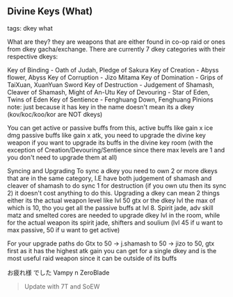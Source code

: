 ## Divine Keys (What)
tags: dkey what

What are they? they are weapons that are either found in co-op raid or ones from dkey gacha/exchange. There are currently 7 dkey categories with their respective dkeys:

Key of Binding - Oath of Judah, Pledge of Sakura
Key of Creation - Abyss flower, Abyss 
Key of Corruption - Jizo Mitama
Key of Domination - Grips of TaiXuan, XuanYuan Sword
Key of Destruction - Judgement of Shamash, Cleaver of Shamash, Might of An-Utu
Key of Devouring - Star of Eden, Twins of Eden
Key of Sentience - Fenghuang Down, Fenghuang Pinions
note: just because it has key in the name doesn't mean its a dkey (kov/koc/koo/kor are NOT dkeys)

You can get active or passive buffs from this, active buffs like gain x ice dmg passive buffs like gain x atk, you need to upgrade the divine key weapon if you want to upgrade its buffs in the divine key room (with the exception of Creation/Devouring/Sentience since there max levels are 1 and you don't need to upgrade them at all)

Syncing and Upgrading
To sync a dkey you need to own 2 or more dkeys that are in the same category, I.E have both judgement of shamash and cleaver of shamash to do sync 1 for destruction (if you own utu then its sync 2) it doesn't cost anything to do this. 
Upgrading a dkey can mean 2 things either its the actual weapon level like lvl 50 gtx or the dkey lvl the max of which is 10, tho you get all the passive buffs at lvl 8. Spirit jade, adv skill matz and smelted cores are needed to upgrade dkey lvl in the room, while for the actual weapon its spirit jade, shifters and soulium (lvl 45 if u want to max passive, 50 if u want to get active)

For your upgrade paths do Gtx to 50 -> j.shamash to 50 -> jizo to 50, gtx first as it has the highest atk gain you can get for a single dkey and is the most useful raid weapon since it can be outside of its buffs

お疲れ様 でした Vampy n ZeroBlade

> Update with 7T and SoEW